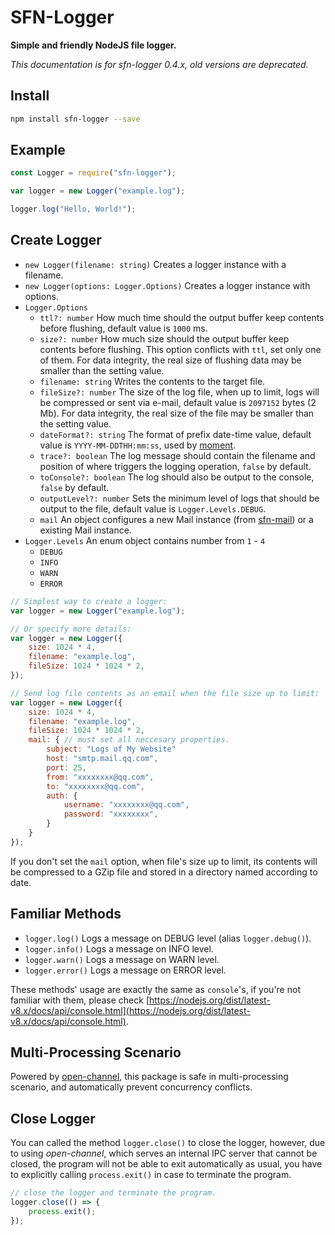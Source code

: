 # SFN-Logger

**Simple and friendly NodeJS file logger.**

*This documentation is for sfn-logger 0.4.x, old versions are deprecated.*

## Install

```sh
npm install sfn-logger --save
```

## Example

```javascript
const Logger = require("sfn-logger");

var logger = new Logger("example.log");

logger.log("Hello, World!");
```

## Create Logger

- `new Logger(filename: string)` Creates a logger instance with a filename.
- `new Logger(options: Logger.Options)` Creates a logger instance with options.
- `Logger.Options`
    - `ttl?: number` How much time should the output buffer keep contents before
        flushing, default value is `1000` ms.
    - `size?: number` How much size should the output buffer keep contents 
        before flushing. This option conflicts with `ttl`, set only one of them.
        For data integrity, the real size of flushing data may be smaller than
        the setting value.
    - `filename: string` Writes the contents to the target file.
    - `fileSize?: number` The size of the log file, when up to limit, logs will
        be compressed or sent via e-mail, default value is `2097152` bytes (2 Mb). 
        For data integrity, the real size of the file may be smaller than the 
        setting value.
    - `dateFormat?: string` The format of prefix date-time value, default value 
        is `YYYY-MM-DDTHH:mm:ss`, used by [moment](https://momentjs.com).
    - `trace?: boolean` The log message should contain the filename and position
        of where triggers the logging operation, `false` by default.
    - `toConsole?: boolean` The log should also be output to the console, 
        `false` by default.
    - `outputLevel?: number` Sets the minimum level of logs that should be 
        output to the file, default value is `Logger.Levels.DEBUG`.
    - `mail` An object configures a new Mail instance (from 
            [sfn-mail](https://github.com/hyurl/sfn-mail)) or a existing Mail 
            instance.
- `Logger.Levels` An enum object contains number from `1` - `4`
    - `DEBUG`
    - `INFO`
    - `WARN`
    - `ERROR`

```javascript
// Simplest way to create a logger:
var logger = new Logger("example.log");

// Or specify more details:
var logger = new Logger({
    size: 1024 * 4,
    filename: "example.log",
    fileSize: 1024 * 1024 * 2,
});

// Send log file contents as an email when the file size up to limit:
var logger = new Logger({
    size: 1024 * 4,
    filename: "example.log",
    fileSize: 1024 * 1024 * 2,
    mail: { // must set all neccesary properties.
        subject: "Logs of My Website"
        host: "smtp.mail.qq.com",
        port: 25,
        from: "xxxxxxxx@qq.com",
        to: "xxxxxxxx@qq.com",
        auth: {
            username: "xxxxxxxx@qq.com",
            password: "xxxxxxxx",
        }
    }
});
```

If you don't set the `mail` option, when file's size up to limit, its contents 
will be compressed to a GZip file and stored in a directory named according to
date.

## Familiar Methods

- `logger.log()` Logs a message on DEBUG level (alias `logger.debug()`).
- `logger.info()` Logs a message on INFO level.
- `logger.warn()` Logs a message on WARN level.
- `logger.error()` Logs a message on ERROR level.

These methods' usage are exactly the same as `console`'s, if you're not 
familiar with them, please check 
[https://nodejs.org/dist/latest-v8.x/docs/api/console.html](https://nodejs.org/dist/latest-v8.x/docs/api/console.html).

## Multi-Processing Scenario

Powered by [open-channel](https://github.com/hyurl/open-channel), this package 
is safe in multi-processing scenario, and automatically prevent concurrency 
conflicts.

## Close Logger

You can called the method `logger.close()` to close the logger, however, due to 
using *open-channel*, which serves an internal IPC server that cannot be closed,
the program will not be able to exit automatically as usual, you have to 
explicitly calling `process.exit()` in case to terminate the program.

```javascript
// close the logger and terminate the program.
logger.close(() => {
    process.exit();
});
```